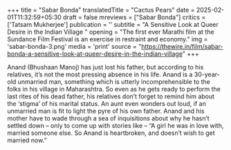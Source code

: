 +++
title = "Sabar Bonda"
translatedTitle = "Cactus Pears"
date = 2025-02-01T11:32:59+05:30
draft = false
mreviews = ["Sabar Bonda"]
critics = ['Tatsam Mukherjee']
publication = ''
subtitle = "A Sensitive Look at Queer Desire in the Indian Village "
opening = "The first ever Marathi film at the Sundance Film Festival is an exercise in restraint and economy."
img = 'sabar-bonda-3.png'
media = 'print'
source = "https://thewire.in/film/sabar-bonda-a-sensitive-look-at-queer-desire-in-the-indian-village"
+++

Anand (Bhushaan Manoj) has just lost his father, but according to his relatives, it’s not the most pressing absence in his life. Anand is a 30-year-old unmarried man, something which is utterly incomprehensible to the folks in his village in Maharashtra. So even as he gets ready to perform the last rites of his dead father, his relatives don’t forget to remind him about the ‘stigma’ of his marital status. An aunt even wonders out loud, if an unmarried man is fit to light the pyre of his own father. Anand and his mother have to wade through a sea of inquisitions about why he hasn’t settled down – only to come up with stories like – “A girl he was in love with, married someone else. So Anand is heartbroken, and doesn’t wish to get married now.”
